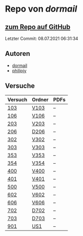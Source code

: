 # Repo von *dormail*

## [zum Repo auf GitHub](https://github.com/dormail/ap)

Letzter Commit: 08.07.2021 06:31:34

## Autoren
- [dormail](https://github.com/dormail)
- [philipjy](https://github.com/philipjy)

## Versuche

|       Versuch       |                       Ordner                       |PDFs|
|---------------------|----------------------------------------------------|----|
|[103](../versuch/103)|[V103](https://github.com/dormail/ap/tree/main/V103)|–   |
|[106](../versuch/106)|[V106](https://github.com/dormail/ap/tree/main/V106)|–   |
|[203](../versuch/203)|[V203](https://github.com/dormail/ap/tree/main/V203)|–   |
|[206](../versuch/206)|[D206](https://github.com/dormail/ap/tree/main/D206)|–   |
|[302](../versuch/302)|[V302](https://github.com/dormail/ap/tree/main/V302)|–   |
|[303](../versuch/303)|[V303](https://github.com/dormail/ap/tree/main/V303)|–   |
|[353](../versuch/353)|[V353](https://github.com/dormail/ap/tree/main/V353)|–   |
|[354](../versuch/354)|[V354](https://github.com/dormail/ap/tree/main/V354)|–   |
|[400](../versuch/400)|[V400](https://github.com/dormail/ap/tree/main/V400)|–   |
|[401](../versuch/401)|[V401](https://github.com/dormail/ap/tree/main/V401)|–   |
|[500](../versuch/500)|[V500](https://github.com/dormail/ap/tree/main/V500)|–   |
|[602](../versuch/602)|[V602](https://github.com/dormail/ap/tree/main/V602)|–   |
|[606](../versuch/606)|[V606](https://github.com/dormail/ap/tree/main/V606)|–   |
|[702](../versuch/702)|[D702](https://github.com/dormail/ap/tree/main/D702)|–   |
|[703](../versuch/703)|[D703](https://github.com/dormail/ap/tree/main/D703)|–   |
|[901](../versuch/901)|[US1](https://github.com/dormail/ap/tree/main/US1)  |–   |
